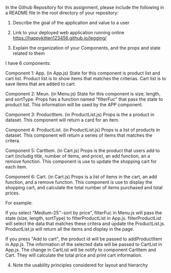 In the Github Repository for this assignment, please include the following in a README file in the root directory of your repository:
1. Describe the goal of the application and value to a user

2. Link to your deployed web application running online
https://happykitten123456.github.io/legging/

3. Explain the organization of your Components, and the props and state related to them

I have 6 components:

Component 1: App. (in App.js) State for this component is product list and cart list. Product list is to show items that matches the criterias. Cart list is to save items that are added to cart.

Component 2: Meun. (in Menu.js) State for this component is size, length, and sortType. Props has a function named "filterFuc" that pass the state to product list. This information will be used by the APP component.

Component 3: ProductItem. (in ProductList.js) Props is the a product in dataset. This component will return a card for an item.

Component 4: ProductList. (in ProductList.js) Props is a list of products in dataset. This component will return a series of items that matches the critera. 

Component 5: CartItem. (in Cart.js) Props is the product that users add to cart (includig title, number of items, and price), an add function, an a remove function. This component is use to update the shopping cart for each item.

Component 6: Cart. (in Cart.js) Props is a list of items in the cart, an add function, and a remove function. This component is use to display the shopping cart, and calculate the total number of items purchased and total prices.

For example:

If you select "Medium-25''-sort by price", filterFuc in Menu.js will pass the state (size, length, sortType) to filterProductList in App.js. filterProductList will select the data that matches these critera and update the ProductList.js. ProductList.js will return all the items and display in the page.

If you press "Add to cart", the product id will be passed to addProductItem in App.js. The information of the selected data will be passed to CartList in App.js. The change in CartList will be notify to component CartItem and Cart. They will calculate the total price and print cart information.

4. Note the usability principles considered for layout and hierarchy


